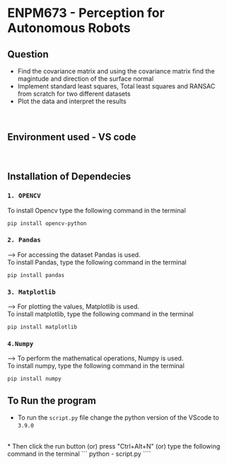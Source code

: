 # ENPM673 - Perception for Autonomous Robots

## Question 
* Find the covariance matrix and using the covariance matrix find the magintude and direction of the surface normal
* Implement standard least squares, Total least squares and RANSAC from scratch for two different datasets
* Plot the data and interpret the results

<br />

## Environment used - VS code

<br />

## Installation of Dependecies

### `1. OPENCV `

To install Opencv type the following command in the terminal

```
pip install opencv-python
```

### `2. Pandas `
--> For accessing the dataset Pandas is used. 
<br />To install Pandas, type the following command in the terminal

```
pip install pandas
```

### `3. Matplotlib`
--> For plotting the values, Matplotlib is used. 
<br />To install matplotlib, type the following command in the terminal


```
pip install matplotlib
```

### `4.Numpy`

--> To perform the mathematical operations, Numpy is used. 
<br />To install numpy, type the following command in the terminal

```
pip install numpy
```

## To Run the program


* To run the `script.py` file change the python version of the VScode to `3.9.0` 
<br />
* Then click the run button (or) press "Ctrl+Alt+N" (or) type the following command in the terminal
```
python - script.py
````


